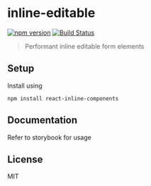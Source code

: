 # inline-editable

[![npm version](https://badge.fury.io/js/react-inline-components.svg)](https://badge.fury.io/js/react-inline-components)
[![Build Status](https://travis-ci.org/rcdexta/inline-editable.svg?branch=master)](https://travis-ci.org/rcdexta/inline-editable)

> Performant inline editable form elements

## Setup

Install using

```
npm install react-inline-components
```

## Documentation

Refer to storybook for usage

## License

MIT
